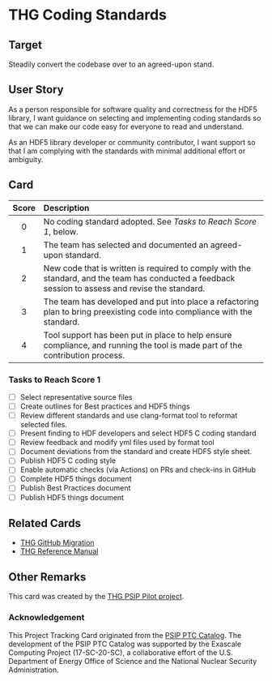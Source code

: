 [metadata:tags]:- "bssw-psip-ptc"
# THG Coding Standards

## Target

Steadily convert the codebase over to an agreed-upon stand.

## User Story

As a person responsible for software quality and correctness for the HDF5 library, I want guidance on selecting and implementing coding standards so that we can make our code easy for everyone to read and understand.

As an HDF5 library developer or community contributor, I want support so that I am complying with the standards with minimal additional effort or ambiguity. 


## Card

| Score | Description |
|:-----:|:------------|
| 0 | No coding standard adopted. See *Tasks to Reach Score 1*, below. |
| 1 | The team has selected and documented an agreed-upon standard.  |
| 2 | New code that is written is required to comply with the standard, and the team has conducted a feedback session to assess and revise the standard. |
| 3 | The team has developed and put into place a refactoring plan to bring preexisting code into compliance with the standard. |
| 4 | Tool support has been put in place to help ensure compliance, and running the tool is made part of the contribution process. |

### Tasks to Reach Score 1

- [ ] Select representative source files
- [ ] Create outlines for Best practices and HDF5 things
- [ ] Review different standards and use clang-format tool to reformat selected files.
- [ ] Present finding to HDF developers and select HDF5 C coding standard
- [ ] Review feedback and modify yml files used by format tool
- [ ] Document deviations from the standard and create HDF5 style sheet.
- [ ] Publish HDF5 C coding style
- [ ] Enable automatic checks (via Actions) on PRs and check-ins in GitHub
- [ ] Complete HDF5 things document
- [ ] Publish Best Practices document
- [ ] Publish HDF5 things document

## Related Cards

- [THG GitHub Migration](THGGitHubMigration.md)
- [THG Reference Manual](THGReferenceManual.md)

## Other Remarks

This card was created by the [THG PSIP Pilot project](https://www.osti.gov/biblio/1698291-psip-hdf5pilot-project-final-report).


### Acknowledgement

This Project Tracking Card originated from the [PSIP PTC Catalog](https://bssw-psip.github.io/ptc-catalog/). The development of the PSIP PTC Catalog was supported by the Exascale Computing Project (17-SC-20-SC), a collaborative effort of the U.S. Department of Energy Office of Science and the National Nuclear Security Administration.
